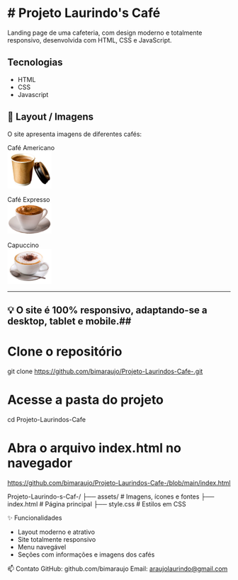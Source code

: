 <h1># Projeto Laurindo's Café</h1>

Landing page de uma cafeteria, com design moderno e totalmente responsivo, desenvolvida com HTML, CSS e JavaScript.

##  Tecnologias
- HTML 
- CSS
- Javascript

 
 <h2>📸 Layout / Imagens</h2>

<p>O site apresenta imagens de diferentes cafés:</p>

Café Americano <br>
<img src="assets/american.png" alt="Café Americano" width="100"/>

Café Expresso <br>
<img src="assets/cafe-expresso.png" alt="Expresso" width="100"/>

Capuccino <br>
<img src="assets/capuccino.png" alt="Cappuccino" width="100"/>

---

<h2>💡 O site é 100% responsivo, adaptando-se a desktop, tablet e mobile.##</h2>


# Clone o repositório
git clone https://github.com/bimaraujo/Projeto-Laurindos-Cafe-.git

# Acesse a pasta do projeto
cd Projeto-Laurindos-Cafe

# Abra o arquivo index.html no navegador
https://github.com/bimaraujo/Projeto-Laurindos-Cafe-/blob/main/index.html


Projeto-Laurindo-s-Caf-/
   ├── assets/       # Imagens, ícones e fontes
   ├── index.html    # Página principal
   ├── style.css     # Estilos em CSS

    
✨ Funcionalidades
   - Layout moderno e atrativo
   - Site totalmente responsivo
   - Menu navegável
   - Seções com informações e imagens dos cafés

📫 Contato
    GitHub: github.com/bimaraujo
    Email: araujolaurindo@gmail.com





